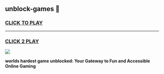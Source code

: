 
## unblock-games 👋
<h3>
<a href="https://premium.freeplayer.one?title=unblock-games&ref=14F">CLICK TO PLAY</a></h3>
<hr>

<h3>
<a href="https://premium.freeplayer.one?title=unblock-games&ref=14F">CLICK 2 PLAY</a>
  
</h3>

<a href="https://premium.freeplayer.one?title=unblock-games&ref=12F/"><img src="https://clearcache.store/games.png"></a>


**worlds hardest game unblocked: Your Gateway to Fun and Accessible Online Gaming**

